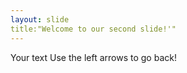 ```yaml
---
layout: slide
title:"Welcome to our second slide!'"
---
```

Your text
Use the left arrows to go back!
